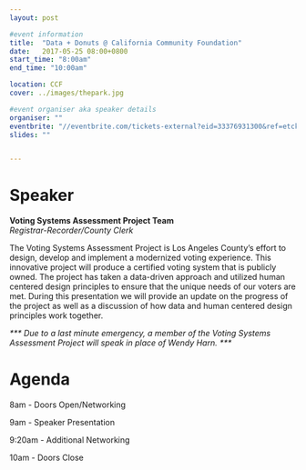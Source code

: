 ```yaml
---
layout: post

#event information
title:  "Data + Donuts @ California Community Foundation"
date:   2017-05-25 08:00+0800
start_time: "8:00am"
end_time: "10:00am"

location: CCF
cover: ../images/thepark.jpg

#event organiser aka speaker details
organiser: ""
eventbrite: "//eventbrite.com/tickets-external?eid=33376931300&ref=etckt"
slides: ""


---
```


# Speaker
__Voting Systems Assessment Project Team__<br>
_Registrar-Recorder/County Clerk_

The Voting Systems Assessment Project is Los Angeles County’s effort to design, develop and implement a modernized voting experience. This innovative project will produce a certified voting system that is publicly owned. The project has taken a data-driven approach and utilized human centered design principles to ensure that the unique needs of our voters are met. During this presentation we will provide an update on the progress of the project as well as a discussion of how data and human centered design principles work together.

_*** Due to a last minute emergency, a member of the Voting Systems Assessment Project will speak in place of Wendy Harn. ***_

# Agenda

8am - Doors Open/Networking

9am - Speaker Presentation

9:20am - Additional Networking

10am - Doors Close
